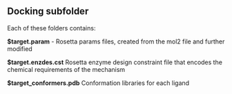 ## Docking subfolder

Each of these folders contains:

**$target.param** - Rosetta params files, created from the mol2 file and further modified 

**$target.enzdes.cst** Rosetta enzyme design constraint file that encodes the chemical requirements of the mechanism

**$target_conformers.pdb** Conformation libraries for each ligand


